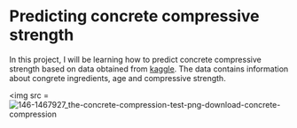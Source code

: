 # Predicting concrete compressive strength


In this project, I will be learning how to predict concrete compressive strength based on data obtained from [kaggle](). The data contains information about congrete ingredients, age and compressive strength. 

<img src = ![146-1467927_the-concrete-compression-test-png-download-concrete-compression](https://user-images.githubusercontent.com/53621744/208937629-6a293947-8280-4ad7-8b4a-f56f781dd1b6.png)
